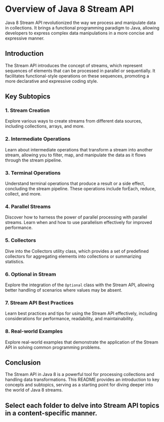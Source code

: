 # Overview of Java 8 Stream API

Java 8 Stream API revolutionized the way we process and manipulate data in collections. It brings a functional programming paradigm to Java, allowing developers to express complex data manipulations in a more concise and expressive manner.

## Introduction

The Stream API introduces the concept of streams, which represent sequences of elements that can be processed in parallel or sequentially. It facilitates functional-style operations on these sequences, promoting a more declarative and expressive coding style.

## Key Subtopics

### 1. Stream Creation

Explore various ways to create streams from different data sources, including collections, arrays, and more.

### 2. Intermediate Operations

Learn about intermediate operations that transform a stream into another stream, allowing you to filter, map, and manipulate the data as it flows through the stream pipeline.

### 3. Terminal Operations

Understand terminal operations that produce a result or a side effect, concluding the stream pipeline. These operations include forEach, reduce, collect, and more.

### 4. Parallel Streams

Discover how to harness the power of parallel processing with parallel streams. Learn when and how to use parallelism effectively for improved performance.

### 5. Collectors

Dive into the Collectors utility class, which provides a set of predefined collectors for aggregating elements into collections or summarizing statistics.

### 6. Optional in Stream

Explore the integration of the `Optional` class with the Stream API, allowing better handling of scenarios where values may be absent.

### 7. Stream API Best Practices

Learn best practices and tips for using the Stream API effectively, including considerations for performance, readability, and maintainability.

### 8. Real-world Examples

Explore real-world examples that demonstrate the application of the Stream API in solving common programming problems.

## Conclusion

The Stream API in Java 8 is a powerful tool for processing collections and handling data transformations. This README provides an introduction to key concepts and subtopics, serving as a starting point for diving deeper into the world of Java 8 streams.


## Select each folder to delve into Stream API topics in a content-specific manner.

